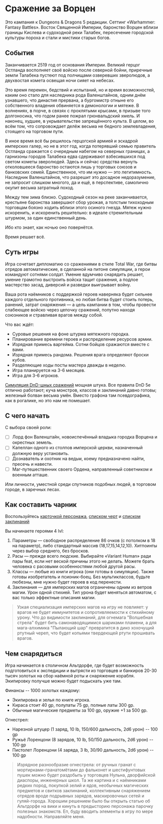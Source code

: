# Сражение за Ворцен
 
Это кампания к Dungeons & Dragons 5 редакции. Сеттинг «Warhammer: Fantasy Battles». Восток Священной Империи, баронство Ворцен вблизи границы Кислева и судоходной реки Талабек, пересечение городской культуры пороха и стали и мистики старых богов.

## События

Заканчивается 2519 год от основания Империи. Великий герцог Остланда восполняет своё войско после северной бойни, приречные земли Талабека пустеют под полчищами озверевших зверолюдов, а двухвостая комета освещая ночи сияет на небесах.

Это время перемен, бедствий и испытаний, но и время возможностей, каким оно стало для наследника рода Валенштайнов, одним днём узнавшего, что династия прервана, а бургомистр отныне его собственного владения обвиняется в демонологии и мятеже. В волнениях, в порче, в связях с проклятыми крысами, в призыве того долгоносика, что годом ранее пожрал грюнвальдский хмель. И наконец, худшее, в укрывательстве запрещённого культа. В целом, во всём том, что сопровождает делёж весьма не бедного землевладения, стоящего на торговом пути.

В иное время всё бы решилось герцогской армией и эскадрой имперских галер, но не в этот год, когда потерявший семью правитель Остланда сражается с очередным набегом на северных границах, а гарнизоны городов Талабека едва сдерживают взбесившихся под светом кометы зверолюдей. Здесь и сейчас средства вернуть отколовшееся баронство остаются лишь у торговых союзов и банковских семей. Единственное, что им нужно — это легитимность. Наследник Валенштайнов, что разрешит это досадное недоразумение, не запросит слишком многого, да и ещё, в перспективе, самолично окупит весьма затратный поход.

Между тем зима близко. Судоходный сезон на реке заканчивается, крестьяне баронства завершают сбор урожая, а толстым тихоходным торговцам боязно ходить вблизи этого осиного гнезда. Мятеж нужно искоренить, и искоренить решительно: в идеале стремительным штурмом, за один единственный день.

Ибо кто знает, как ночью оно повернётся.

Время решает всё.

## Суть игры

Игра сочетает дипломатию со сражениями в стиле Total War, где битвы отрядов автоматические, в сделанной на питоне симуляции, а герои командуют сотнями солдат. Умение вдумчиво снарядить решает, умение грамотно выстроить войска тащит сражения, а подлое мастерство засад, диверсий и разведки выигрывает войну.

Ваша рота наёмников с поддержкой героев наверняка будет сильнее каждого отдельного противника, но любая битва будет стоить потерь, ранений, затрат снаряжения — а цель кампании в том, чтобы провести слабеющее войско через цепочку сражений, попутно находя союзников и стравливая врагов между собой.

Что вас ждёт:  
- Суровые решения на фоне штурма мятежного городка.
- Планирование времени героев и распределение ресурсов армии.
- Изрядная примесь варгейма. Сотни бойцов сражаются вместе с вами.
- Изрядная примесь рандома. Решения врага определяют броски кубов.
- Разделяющие ходы посты мастера дважды в неделю.
- Игра планируется на 3-6 месяцев.
- Игра для 3-6 игроков.

[Симуляция DnD-шных сражений](https://github.com/Shadybloom/dnd-mass-combat-simulation) мощная штука. Все правила DnD 5e отлично работают; куча монстров, классов и заклинаний давно готовы; железный болван весьма умён. Вместо графона там псевдографика, как в рогалике, но это нам не помешает.

## С чего начать

С выбора своей роли:  
* [ ] Лорд фон Валенштайн, новоиспечённый владыка городка Ворцена и окрестных земель.
* [ ] Капеллан одного из столпов имперской церкви, назначенный должную веру установить.
* [ ] Дознаватель и охотник на ведьм, коему предназначено найти, пресечь и навести.
* [ ] Маг-путешественник своего Ордена, направленный советником и военным атташе.

Или личности, уместной среди спутников подобных людей, в торговом городе, в заречных лесах.

## Как составить чарник

Воспользуйтесь [карточкой персонажа](https://raw.githubusercontent.com/Shadybloom/sea-tribes/master/steinhoof/docs/world-hero-example.txt), [списком черт](https://raw.githubusercontent.com/Shadybloom/sea-tribes/master/steinhoof/docs/rules-hero-feats.md) и [списком заклинаний](https://raw.githubusercontent.com/Shadybloom/sea-tribes/master/steinhoof/docs/world-hero-spells.md)

Вы начинаете героями 4 lvl:  
1. Параметры — свободное распределение 86 очков (с потолком в 18 на параметр), либо стандартный массив (18,17,15,14,12,10). Хитпоинты через выбор среднего, без бросков.
2. Расы — прежде всего людские. Выбирайте «Variant Human» ради пары feat, если нет веской причины этого не делать. Можете брать человека с расовыми особенностями любой другой расы.
3. Классы — любые из книги игрока (они готовы в симуляции). Также готовы изобретатель и псионик-боец. Без мультиклассов, будьте любезны, мне нужно будет героев в код перенести.
4. Заклинания — для имперских магов ограничены одним из ветров магии. Урон одной стихией. Тип урона будет меняться автоматом, с вас только эффектные описания магии.

>Узкая специализация имперских магов на игру не повлияет: у врагов не будет иммунитетов и сопротивляемости к стихийному урону. Что до видимости заклинаний, для огнемага "Волшебная стрела" будет бить самонаводящимися шариками пламени, а для мага-алхимика "Пылающий шар" превратится в дико хохочущий ртутный череп, что будет копьями твердеющей ртути прошивать врагов.

## Чем снарядиться

Игра начинается в столичном Альтдорфе, где будет возможность подготовиться к экспедиции и вытрясти из торговцев и банкиров 20-30 тысяч золотых на сбор наёмной роты и снаряжение корабля. Экипировку получше можно будет подыскать уже там.

Финансы -- 1000 золотых каждому:  
- Экипировка и зелья по книге игрока.
- Кираса стоит 40 gp, полулаты 75 gp, полные латы 300 gp.
- Обычные магические предметы за 100 gp, оружие +1 за 500 gp.

Огнестрел:  
- Нарезной штуцер (1 заряд, 10 lb, 150/600 дальность, 2d6 урон) -- 100 gp
- Ружьё Лоренцони (8 зарядов, 10 lb, 50/150 дальность, 2d6 урон) -- 100 gp
- Пистолет Лоренцони (4 заряда, 3 lb, 30/90 дальность, 2d6 урон) -- 100 gp 

>Изрядное разнообразие огнестрела: от ручных гранат с мортирками-гранатомётами до фальконет и шестифунтовых пушек можно будет раздобыть у торговцев Нульна, дворфийской диаспоры, инженерных школ. Та же картина и с наёмниками редких пород, покупкой зелий и ядов, необычных магических предметов и свитков заклинаний, коллективным снаряжением отрядов вроде подрывных зарядов, маскировочных сетей и гуляй-города. Хорошим решением было бы открыть статью об Альтдорфе на вики и кинуть в предысторию персонажа парочку полезных знакомств. Еп, буду вводить элементы в игру по мере надобности. Направляйте меня.
